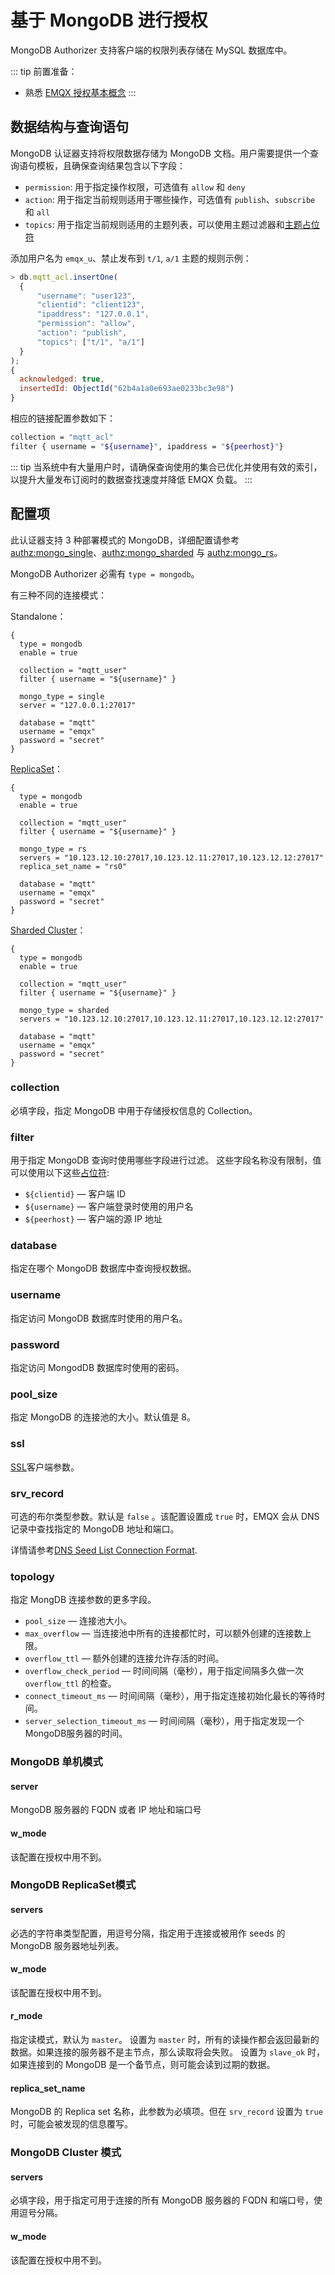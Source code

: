 # 基于 MongoDB 进行授权

MongoDB Authorizer 支持客户端的权限列表存储在 MySQL 数据库中。

::: tip 前置准备：

- 熟悉 [EMQX 授权基本概念](./authz.md)
  :::

## 数据结构与查询语句

MongoDB 认证器支持将权限数据存储为 MongoDB 文档。用户需要提供一个查询语句模板，且确保查询结果包含以下字段：

- `permission`: 用于指定操作权限，可选值有 `allow` 和 `deny`
- `action`: 用于指定当前规则适用于哪些操作，可选值有 `publish`、`subscribe` 和 `all`
- `topics`: 用于指定当前规则适用的主题列表，可以使用主题过滤器和[主题占位符](./authz.md#主题占位符)

添加用户名为 `emqx_u`、禁止发布到 `t/1`, `a/1` 主题的规则示例：

```js
> db.mqtt_acl.insertOne(
  {
      "username": "user123",
      "clientid": "client123",
      "ipaddress": "127.0.0.1",
      "permission": "allow",
      "action": "publish",
      "topics": ["t/1", "a/1"]
  }
);
{
  acknowledged: true,
  insertedId: ObjectId("62b4a1a0e693ae0233bc3e98")
}
```

相应的链接配置参数如下：

```bash
collection = "mqtt_acl"
filter { username = "${username}", ipaddress = "${peerhost}"}

```

::: tip
当系统中有大量用户时，请确保查询使用的集合已优化并使用有效的索引，以提升大量发布订阅时的数据查找速度并降低 EMQX 负载。
:::

## 配置项

此认证器支持 3 种部署模式的 MongoDB，详细配置请参考 [authz:mongo_single](../../configuration/configuration-manual.md#authz:mongo_single)、[authz:mongo_sharded](../../configuration/configuration-manual.md#authz:mongo_sharded) 与 [authz:mongo_rs](../../configuration/configuration-manual.md#authz:mongo_rs)。

MongoDB Authorizer 必需有 `type = mongodb`。

有三种不同的连接模式：

Standalone：
```hocon
{
  type = mongodb
  enable = true

  collection = "mqtt_user"
  filter { username = "${username}" }

  mongo_type = single
  server = "127.0.0.1:27017"

  database = "mqtt"
  username = "emqx"
  password = "secret"
}
```

[ReplicaSet](https://www.mongodb.com/docs/manual/reference/replica-configuration/)：

```hocon
{
  type = mongodb
  enable = true

  collection = "mqtt_user"
  filter { username = "${username}" }

  mongo_type = rs
  servers = "10.123.12.10:27017,10.123.12.11:27017,10.123.12.12:27017"
  replica_set_name = "rs0"

  database = "mqtt"
  username = "emqx"
  password = "secret"
}
```

[Sharded Cluster](https://www.mongodb.com/docs/manual/sharding/)：

```hocon
{
  type = mongodb
  enable = true

  collection = "mqtt_user"
  filter { username = "${username}" }

  mongo_type = sharded
  servers = "10.123.12.10:27017,10.123.12.11:27017,10.123.12.12:27017"

  database = "mqtt"
  username = "emqx"
  password = "secret"
}
```

### collection

必填字段，指定 MongoDB 中用于存储授权信息的 Collection。

### filter

用于指定 MongoDB 查询时使用哪些字段进行过滤。
这些字段名称没有限制，值可以使用以下这些[占位符](./authz.md#authorizer-配置中的占位符):
* `${clientid}` — 客户端 ID
* `${username}` — 客户端登录时使用的用户名
* `${peerhost}` — 客户端的源 IP 地址

### database

指定在哪个 MongoDB 数据库中查询授权数据。

### username

指定访问 MongoDB 数据库时使用的用户名。

### password

指定访问 MongodDB 数据库时使用的密码。

### pool_size

指定 MongoDB 的连接池的大小。默认值是 8。

### ssl

[SSL](../../configuration/configuration.md#tls-ciphers)客户端参数。

### srv_record

可选的布尔类型参数。默认是 `false` 。该配置设置成 `true` 时，EMQX 会从 DNS 记录中查找指定的 MongoDB 地址和端口。

详情请参考[DNS Seed List Connection Format](https://www.mongodb.com/docs/manual/reference/connection-string/#dns-seed-list-connection-format).

### topology

指定 MongDB 连接参数的更多字段。

- `pool_size` — 连接池大小。
- `max_overflow` — 当连接池中所有的连接都忙时，可以额外创建的连接数上限。
- `overflow_ttl` — 额外创建的连接允许存活的时间。
- `overflow_check_period` — 时间间隔（毫秒），用于指定间隔多久做一次 `overflow_ttl` 的检查。
- `connect_timeout_ms` — 时间间隔（毫秒），用于指定连接初始化最长的等待时间。
- `server_selection_timeout_ms` — 时间间隔（毫秒），用于指定发现一个MongoDB服务器的时间。

<!--
TODO
* `local_threshold_ms` — ms duration, secondaries only which RTTs fit in the window from lower RTT to lower RTT + `local_threshold_ms` could be selected for handling user's requests.
* `wait_queue_timeout_ms` — ms duration, max time for waiting for a worker to be available in the internal pool.
* `heartbeat_frequency_ms` — ms duration, default delay between Topology rescans.
* `min_heartbeat_frequency_ms` — ms duration, the minimum delay between Topology rescans.
-->

### MongoDB 单机模式

#### server

MongoDB 服务器的 FQDN 或者 IP 地址和端口号


#### w_mode

该配置在授权中用不到。

### MongoDB ReplicaSet模式

#### servers

必选的字符串类型配置，用逗号分隔，指定用于连接或被用作 seeds 的 MongoDB 服务器地址列表。

#### w_mode

该配置在授权中用不到。

#### r_mode

指定读模式，默认为 `master`。
设置为 `master` 时，所有的读操作都会返回最新的数据。如果连接的服务器不是主节点，那么读取将会失败。
设置为 `slave_ok` 时，如果连接到的 MongoDB 是一个备节点，则可能会读到过期的数据。

#### replica_set_name

MongoDB 的 Replica set 名称，此参数为必填项。但在 `srv_record` 设置为 `true` 时，可能会被发现的信息覆写。

### MongoDB Cluster 模式

#### servers

必填字段，用于指定可用于连接的所有 MongoDB 服务器的 FQDN 和端口号，使用逗号分隔。

#### w_mode

该配置在授权中用不到。
